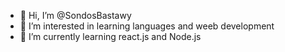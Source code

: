 - 👋 Hi, I’m @SondosBastawy
- 👀 I’m interested in learning languages and weeb development
- 🌱 I’m currently learning react.js and Node.js

<!---
SondosBastawy/SondosBastawy is a ✨ special ✨ repository because its `README.md` (this file) appears on your GitHub profile.
You can click the Preview link to take a look at your changes.
--->
